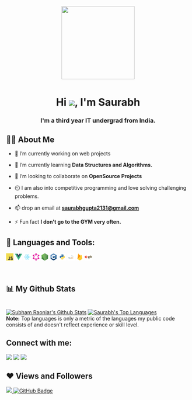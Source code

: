 <h1 align="center"><a href="#"><img width="200px" height="200px" src="https://media4.giphy.com/media/ZXkraFrlIW1D25M6ZJ/200w.webp?cid=ecf05e477zpkwvdzf57eqfjspgi7f4xhfdh9xzei7dwqt2zm&rid=200w.webp&ct=g" height="175px"/></a></h1>

<h1 align="center">Hi <img src="https://raw.githubusercontent.com/MartinHeinz/MartinHeinz/master/wave.gif" width="30px">, I'm Saurabh</h1>
<h3 align="center">I'm a third year IT undergrad from India.</h3>


## 🙋‍♂️ About Me

- 🔭 I’m currently working on web projects

- 🌱 I’m currently learning **Data Structures and Algorithms.**

- 👯 I’m looking to collaborate on **OpenSource Projects**

- ⏲️ I am also into competitive programming and love solving challenging problems. 

- 📫 drop an email at **saurabhgupta2131@gmail.com**

- ⚡ Fun fact **I don't go to the GYM very often.**

## 🚀 Languages and Tools:

<!-- <p align="left"> 
<a href="https://icons8.com/icon/40669/c++"> <img src="https://img.icons8.com/color/48/000000/c-plus-plus-logo.png"/></a>
<a href="https://www.java.com" target="_blank"> <img src="https://img.icons8.com/color/48/000000/java-coffee-cup-logo.png"/> </a> -->
<code><img height="20" src="https://raw.githubusercontent.com/github/explore/80688e429a7d4ef2fca1e82350fe8e3517d3494d/topics/javascript/javascript.png"></code>
<code><img height="20" src="https://raw.githubusercontent.com/github/explore/80688e429a7d4ef2fca1e82350fe8e3517d3494d/topics/vue/vue.png"></code>
<code><img height="20" src="https://raw.githubusercontent.com/github/explore/80688e429a7d4ef2fca1e82350fe8e3517d3494d/topics/react/react.png"></code>
<code><img height="20" src="https://raw.githubusercontent.com/github/explore/5c058a388828bb5fde0bcafd4bc867b5bb3f26f3/topics/graphql/graphql.png"></code>
<code><img height="20" src="https://raw.githubusercontent.com/github/explore/80688e429a7d4ef2fca1e82350fe8e3517d3494d/topics/nodejs/nodejs.png"></code>
<code><img height="20" src="https://raw.githubusercontent.com/github/explore/80688e429a7d4ef2fca1e82350fe8e3517d3494d/topics/cpp/cpp.png"></code>
<code><img height="20" src="https://raw.githubusercontent.com/github/explore/80688e429a7d4ef2fca1e82350fe8e3517d3494d/topics/python/python.png"></code>
<code><img height="20" src="https://raw.githubusercontent.com/github/explore/80688e429a7d4ef2fca1e82350fe8e3517d3494d/topics/mysql/mysql.png"></code>
<code><img height="20" src="https://raw.githubusercontent.com/github/explore/80688e429a7d4ef2fca1e82350fe8e3517d3494d/topics/firebase/firebase.png"></code>
<code><img height="20" src="https://raw.githubusercontent.com/github/explore/80688e429a7d4ef2fca1e82350fe8e3517d3494d/topics/git/git.png"></code>

    
  
</p>

<!-- [![React Badge](https://img.shields.io/badge/-React-61DBFB?style=for-the-badge&labelColor=black&logo=react&logoColor=61DBFB)](#)  [![Javascript Badge](https://img.shields.io/badge/-Javascript-F0DB4F?style=for-the-badge&labelColor=black&logo=javascript&logoColor=F0DB4F)](#) [![Typescript Badge](https://img.shields.io/badge/-Typescript-007acc?style=for-the-badge&labelColor=black&logo=typescript&logoColor=007acc)](#) [![Nodejs Badge](https://img.shields.io/badge/-Nodejs-3C873A?style=for-the-badge&labelColor=black&logo=node.js&logoColor=3C873A)](#) [![GraphQL Badge](https://img.shields.io/badge/-GraphQl-e535ab?style=for-the-badge&labelColor=black&logo=node.js&logoColor=e535ab)](#) -->
<br/>

<!--<p align="center">
    <a href="https://github.com/skgx/github-readme-streak-stats">
        <img title="🔥 Get streak stats for your profile at git.io/streak-stats" alt="Saurabh's streak" src="https://github-readme-streak-stats.herokuapp.com/?user=skgx&theme=black-ice&hide_border=true&stroke=0000&background=060A0CD0"/>
    </a>
</p>-->

## 📊 My Github Stats

  <br/>
    <a href="https://github.com/skgx/github-readme-stats"><img alt="Subham Raoniar's Github Stats" src="https://github-readme-stats.vercel.app/api?username=skgx&show_icons=true&count_private=true&theme=react&hide_border=true&bg_color=0D1117" /></a>
  <a href="https://github.com/skgx/github-readme-stats"><img alt="Saurabh's Top Languages" src="https://github-readme-stats.vercel.app/api/top-langs/?username=skgx&langs_count=8&count_private=true&layout=compact&theme=react&hide_border=true&bg_color=0D1117" /></a>
  <br/>
  <b>Note:</b> Top languages is only a metric of the languages my public code consists of and doesn't reflect experience or skill level.


<!--<br/>
<br/>

<a href="https://github.com/skgx/github-readme-activity-graph"><img alt="Saurabh's Activity Graph" src="https://activity-graph.herokuapp.com/graph?username=skgx&bg_color=0D1117&color=5BCDEC&line=5BCDEC&point=FFFFFF&hide_border=true" /></a>

<br/>
<br/>
-->
## Connect with me:
<p align="left">

<a href = "https://www.linkedin.com/in/saurabh-gupta-74b391176/"><img src="https://img.icons8.com/fluent/48/000000/linkedin.png"/></a>
<a href = "https://twitter.com/_Saurabh_12"><img src="https://img.icons8.com/fluent/48/000000/twitter.png"/></a>
<a href = "https://www.instagram.com/_saurabhh._/"><img src="https://img.icons8.com/fluent/48/000000/instagram-new.png"/></a>


</p>

## ❤ Views and Followers
<a href="https://github.com/Meghna-DAS/github-profile-views-counter">
    <img src="https://komarev.com/ghpvc/?username=skgx">
</a>
<a href="https://github.com/skgx?tab=followers"><img src="https://img.shields.io/github/followers/skgx?label=Followers&style=social" alt="GitHub Badge"></a>
